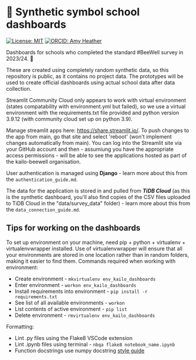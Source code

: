 # 🐝 Synthetic symbol school dashboards

[![License: MIT](https://img.shields.io/badge/License-MIT-yellow.svg)](https://opensource.org/licenses/MIT)
[![ORCID: Amy Heather](https://img.shields.io/badge/ORCID_Amy_Heather-0000--0002--6596--3479-brightgreen)](https://orcid.org/0000-0002-6596-3479)

Dashboards for schools who completed the standard #BeeWell survey in 2023/24. 🏫

These are created using completely random synthetic data, so this repository is public, as it contains no project data. The prototypes will be used to create official dashboards using actual school data after data collection.

Streamlit Community Cloud only appears to work with virtual environment (states compatability with environment.yml but failed), so we use a virtual environment with the requirements.txt file provided and python version 3.9.12 (with community cloud set up on python 3.9).

Manage streamlit apps here: https://share.streamlit.io/. To push changes to the app from main, go that site and select 'reboot' (won't implement changes automatically from main). You can log into the Streamlit site via your GitHub account and then - assumiung you have the appropriate access permissions - will be able to see the applications hosted as part of the kailo-beewell organisation.

User authentication is managed using **Django** - learn more about this from the `authentication_guide.md`.

The data for the application is stored in and pulled from ***TiDB Cloud*** (as this is the synthetic dashboard, you'll also find copies of the CSV files uploaded to TiDB Cloud in the "data/survey_data" folder) - learn more about this from the `data_connection_guide.md`.

## Tips for working on the dashboards

To set up environment on your machine, need pip + python + virtualenv + virtualenvwrapper installed. Use of virtualenvwrapper will ensure that all your environments are stored in one location rather than in random folders, making it easier to find them. Commands required when working with environment:
* Create environment - `mkvirtualenv env_kailo_dashboards`
* Enter environment -  `workon env_kailo_dashboards`
* Install requirements into environment - `pip install -r requirements.txt`
* See list of all available environments - `workon`
* List contents of active environment - `pip list`
* Delete environment - `rmvirtualenv env_kailo_dashboards`

Formatting:
* Lint .py files using the Flake8 VSCode extension
* Lint .ipynb files using terminal - `nbqa flake8 notebook_name.ipynb`
* Function docstrings use numpy docstring [style guide](https://numpydoc.readthedocs.io/en/latest/format.html)
